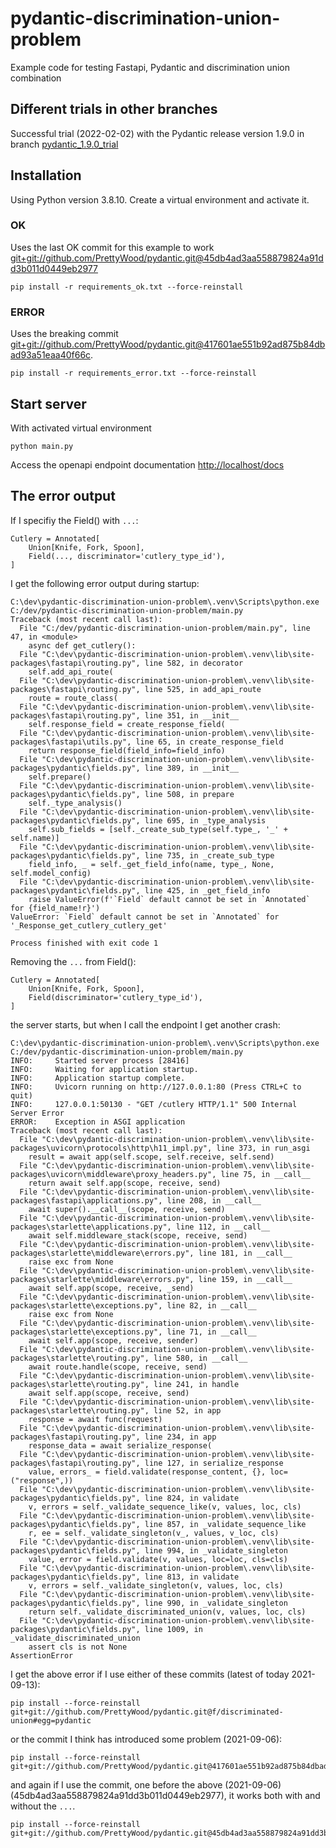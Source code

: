 # pydantic-discrimination-union-problem
Example code for testing Fastapi, Pydantic and discrimination union combination

## Different trials in other branches

Successful trial (2022-02-02) with the Pydantic release version 1.9.0 in branch [pydantic_1.9.0_trial](https://github.com/josteinl/pydantic-discrimination-union-problem/tree/pydantic_1.9.0_trial)

## Installation
Using Python version 3.8.10. Create a virtual environment and activate it.

### OK
Uses the last OK commit for this example to work
[git+git://github.com/PrettyWood/pydantic.git@45db4ad3aa558879824a91dd3b011d0449eb2977](https://github.com/PrettyWood/pydantic/commit/45db4ad3aa558879824a91dd3b011d0449eb2977)

    pip install -r requirements_ok.txt --force-reinstall

### ERROR
Uses the breaking commit [git+git://github.com/PrettyWood/pydantic.git@417601ae551b92ad875b84dbad93a51eaa40f66c](https://github.com/PrettyWood/pydantic/commit/417601ae551b92ad875b84dbad93a51eaa40f66c).

    pip install -r requirements_error.txt --force-reinstall

 ## Start server
With activated virtual environment

    python main.py

Access the openapi endpoint documentation [http://localhost/docs](http://localhost/docs)


## The error output

If I specifiy the Field() with ```...```:

    Cutlery = Annotated[
        Union[Knife, Fork, Spoon],
        Field(..., discriminator='cutlery_type_id'),
    ]

I get the following error output during startup:

```
C:\dev\pydantic-discrimination-union-problem\.venv\Scripts\python.exe C:/dev/pydantic-discrimination-union-problem/main.py
Traceback (most recent call last):
  File "C:/dev/pydantic-discrimination-union-problem/main.py", line 47, in <module>
    async def get_cutlery():
  File "C:\dev\pydantic-discrimination-union-problem\.venv\lib\site-packages\fastapi\routing.py", line 582, in decorator
    self.add_api_route(
  File "C:\dev\pydantic-discrimination-union-problem\.venv\lib\site-packages\fastapi\routing.py", line 525, in add_api_route
    route = route_class(
  File "C:\dev\pydantic-discrimination-union-problem\.venv\lib\site-packages\fastapi\routing.py", line 351, in __init__
    self.response_field = create_response_field(
  File "C:\dev\pydantic-discrimination-union-problem\.venv\lib\site-packages\fastapi\utils.py", line 65, in create_response_field
    return response_field(field_info=field_info)
  File "C:\dev\pydantic-discrimination-union-problem\.venv\lib\site-packages\pydantic\fields.py", line 389, in __init__
    self.prepare()
  File "C:\dev\pydantic-discrimination-union-problem\.venv\lib\site-packages\pydantic\fields.py", line 508, in prepare
    self._type_analysis()
  File "C:\dev\pydantic-discrimination-union-problem\.venv\lib\site-packages\pydantic\fields.py", line 695, in _type_analysis
    self.sub_fields = [self._create_sub_type(self.type_, '_' + self.name)]
  File "C:\dev\pydantic-discrimination-union-problem\.venv\lib\site-packages\pydantic\fields.py", line 735, in _create_sub_type
    field_info, _ = self._get_field_info(name, type_, None, self.model_config)
  File "C:\dev\pydantic-discrimination-union-problem\.venv\lib\site-packages\pydantic\fields.py", line 425, in _get_field_info
    raise ValueError(f'`Field` default cannot be set in `Annotated` for {field_name!r}')
ValueError: `Field` default cannot be set in `Annotated` for '_Response_get_cutlery_cutlery_get'

Process finished with exit code 1
```

Removing the ```...``` from Field():

    Cutlery = Annotated[
        Union[Knife, Fork, Spoon],
        Field(discriminator='cutlery_type_id'),
    ]

the server starts, but when I call the endpoint I get another crash:

```
C:\dev\pydantic-discrimination-union-problem\.venv\Scripts\python.exe C:/dev/pydantic-discrimination-union-problem/main.py
INFO:     Started server process [28416]
INFO:     Waiting for application startup.
INFO:     Application startup complete.
INFO:     Uvicorn running on http://127.0.0.1:80 (Press CTRL+C to quit)
INFO:     127.0.0.1:50130 - "GET /cutlery HTTP/1.1" 500 Internal Server Error
ERROR:    Exception in ASGI application
Traceback (most recent call last):
  File "C:\dev\pydantic-discrimination-union-problem\.venv\lib\site-packages\uvicorn\protocols\http\h11_impl.py", line 373, in run_asgi
    result = await app(self.scope, self.receive, self.send)
  File "C:\dev\pydantic-discrimination-union-problem\.venv\lib\site-packages\uvicorn\middleware\proxy_headers.py", line 75, in __call__
    return await self.app(scope, receive, send)
  File "C:\dev\pydantic-discrimination-union-problem\.venv\lib\site-packages\fastapi\applications.py", line 208, in __call__
    await super().__call__(scope, receive, send)
  File "C:\dev\pydantic-discrimination-union-problem\.venv\lib\site-packages\starlette\applications.py", line 112, in __call__
    await self.middleware_stack(scope, receive, send)
  File "C:\dev\pydantic-discrimination-union-problem\.venv\lib\site-packages\starlette\middleware\errors.py", line 181, in __call__
    raise exc from None
  File "C:\dev\pydantic-discrimination-union-problem\.venv\lib\site-packages\starlette\middleware\errors.py", line 159, in __call__
    await self.app(scope, receive, _send)
  File "C:\dev\pydantic-discrimination-union-problem\.venv\lib\site-packages\starlette\exceptions.py", line 82, in __call__
    raise exc from None
  File "C:\dev\pydantic-discrimination-union-problem\.venv\lib\site-packages\starlette\exceptions.py", line 71, in __call__
    await self.app(scope, receive, sender)
  File "C:\dev\pydantic-discrimination-union-problem\.venv\lib\site-packages\starlette\routing.py", line 580, in __call__
    await route.handle(scope, receive, send)
  File "C:\dev\pydantic-discrimination-union-problem\.venv\lib\site-packages\starlette\routing.py", line 241, in handle
    await self.app(scope, receive, send)
  File "C:\dev\pydantic-discrimination-union-problem\.venv\lib\site-packages\starlette\routing.py", line 52, in app
    response = await func(request)
  File "C:\dev\pydantic-discrimination-union-problem\.venv\lib\site-packages\fastapi\routing.py", line 234, in app
    response_data = await serialize_response(
  File "C:\dev\pydantic-discrimination-union-problem\.venv\lib\site-packages\fastapi\routing.py", line 127, in serialize_response
    value, errors_ = field.validate(response_content, {}, loc=("response",))
  File "C:\dev\pydantic-discrimination-union-problem\.venv\lib\site-packages\pydantic\fields.py", line 824, in validate
    v, errors = self._validate_sequence_like(v, values, loc, cls)
  File "C:\dev\pydantic-discrimination-union-problem\.venv\lib\site-packages\pydantic\fields.py", line 857, in _validate_sequence_like
    r, ee = self._validate_singleton(v_, values, v_loc, cls)
  File "C:\dev\pydantic-discrimination-union-problem\.venv\lib\site-packages\pydantic\fields.py", line 994, in _validate_singleton
    value, error = field.validate(v, values, loc=loc, cls=cls)
  File "C:\dev\pydantic-discrimination-union-problem\.venv\lib\site-packages\pydantic\fields.py", line 813, in validate
    v, errors = self._validate_singleton(v, values, loc, cls)
  File "C:\dev\pydantic-discrimination-union-problem\.venv\lib\site-packages\pydantic\fields.py", line 990, in _validate_singleton
    return self._validate_discriminated_union(v, values, loc, cls)
  File "C:\dev\pydantic-discrimination-union-problem\.venv\lib\site-packages\pydantic\fields.py", line 1009, in _validate_discriminated_union
    assert cls is not None
AssertionError
```

I get the above error if I use either of these commits (latest of today 2021-09-13): 

    pip install --force-reinstall git+git://github.com/PrettyWood/pydantic.git@f/discriminated-union#egg=pydantic

or the commit I think has introduced some problem (2021-09-06):

    pip install --force-reinstall git+git://github.com/PrettyWood/pydantic.git@417601ae551b92ad875b84dbad93a51eaa40f66c

and again if I use the commit, one before the above (2021-09-06) (45db4ad3aa558879824a91dd3b011d0449eb2977), it works
both with and without the ```...```.

    pip install --force-reinstall git+git://github.com/PrettyWood/pydantic.git@45db4ad3aa558879824a91dd3b011d0449eb2977
